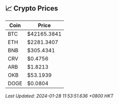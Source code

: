 ## 📈 Crypto Prices

| Coin | Price |
| ---- | ----- |
| BTC | $42165.3841 |
| ETH | $2281.3407 |
| BNB | $305.4341 |
| CRV | $0.4756 |
| ARB | $1.8213 |
| OKB | $53.1939 |
| DOGE | $0.0804 |

_Last Updated: 2024-01-28 11:53:51.636 +0800 HKT_
